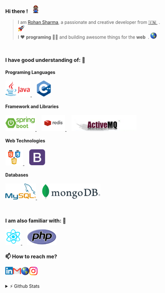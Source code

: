 ### Hi there ! &nbsp; <img src="https://github.com/rohansharma06/rohansharma06/blob/master/images/Mario.gif" width="25px">

<!-- 👋 -->

> I am [Rohan Sharma](https://rohansharma06.github.io/myportfolio/), a passionate and creative developer from [🇮🇳 ](https://en.wikipedia.org/wiki/India)&nbsp;. <img src="https://github.com/rohansharma06/rohansharma06/blob/master/images/rocket.png" width="20px"> <br/>
> I ❤️ **programing** 👨‍💻 and building awesome things for the **web** &nbsp;. <img src="https://github.com/rohansharma06/rohansharma06/blob/master/images/web.png" width="20px">

<!-- > I ❤️ programing 👨‍💻 and creating awesome Web Application. -->

<br/>

### I have **good** understanding of: 🎯

#### Programing Languages

  <p float="left">
    <a href="https://go.java/?intcmp=gojava-banner-java-com" >
      <img src="https://github.com/rohansharma06/rohansharma06/blob/master/images/java.png?raw=true" alt="java"  height="50" />
    </a>
    &nbsp; &nbsp;
    <a href="https://en.wikipedia.org/wiki/C%2B%2B" >
      <img src="https://github.com/rohansharma06/rohansharma06/blob/master/images/cplus_language.png?raw=true" alt="c++" height="50" />
    </a>
    <!-- <a href="https://en.wikipedia.org/wiki/C_(programming_language)" >
      <img src="https://github.com/rohansharma06/rohansharma06/blob/master/images/c_language.png?raw=true"  height="50" />
    </a> -->
  </p>

#### Framework and Libraries

  <p float="left" >
    <a href="https://spring.io/projects/spring-boot" >
      <img src="https://github.com/rohansharma06/rohansharma06/blob/master/images/spring-boot.png?raw=true" alt="springboot" height="50" />
    </a>
   &nbsp; &nbsp;
    <a href="https://redis.io/" >
      <img src="https://github.com/rohansharma06/rohansharma06/blob/master/images/redis.png?raw=true" alt="redis" height="50" />
    </a>
    &nbsp;  &nbsp;
    <a href="https://activemq.apache.org/" >
      <img src="https://github.com/rohansharma06/rohansharma06/blob/master/images/activemq.png?raw=true" alt="activeMq"  height="50"  />
    </a>
  </p>

#### Web Technologies
  
  <p float="left" >
    <a href="https://www.w3.org/wiki/The_web_standards_model_-_HTML_CSS_and_JavaScript" >
      <img src="https://github.com/rohansharma06/rohansharma06/blob/master/images/hcj.png?raw=true" alt="html/cc/javascript" height="50" />
    </a>
    &nbsp; &nbsp;
    <a href="https://getbootstrap.com/" >
      <img src="https://github.com/rohansharma06/rohansharma06/blob/master/images/bootstrap.png?raw=true" alt="bootstrap"  height="50" />
    </a>
  </p>

#### Databases

  <p float="left" >
    <a href="https://www.mysql.com/" >
      <img src="https://github.com/rohansharma06/rohansharma06/blob/master/images/mysql.png" alt="mysql" height="50"  />
    </a>
    &nbsp; &nbsp;
    <a href="https://www.mongodb.com/" >
      <img src="https://github.com/rohansharma06/rohansharma06/blob/master/images/mongodb.png?raw=true" alt="mongodb" height="50"  />
    </a>
  </p>

<br/>

### I am also **familiar** with: 🎯

  <p float="left" >
    <a href="https://reactjs.org/" >
      <img src="https://github.com/rohansharma06/rohansharma06/blob/master/images/react.gif?raw=true"  height="50"  />
    </a>
    &nbsp; &nbsp;
    <a href="https://www.php.net/" >
      <img src="https://github.com/rohansharma06/rohansharma06/blob/master/images/php.png?raw=true"  height="50"  />
    </a>
  </p>

### 📫 How to reach me?

<a href="https://www.linkedin.com/in/rohan-sharmaa/">
  <img
    align="left"
    alt="Rohan Sharma | Linkedin"
    width="24px"
    src="https://github.com/rohansharma06/rohansharma06/blob/master/images/Linkedin.svg"
  />
</a>

<a href="mailto:rohansharma251998@gmail.com">
  <img
    align="left"
    alt="Rohan Sharma | Gmail"
    width="26px"
    src="https://github.com/rohansharma06/rohansharma06/blob/master/images/Gmail.svg"
  />
</a>

<a href="https://rohansharma06.github.io/myportfolio/">
  <img
    align="left"
    alt="Rohan Sharma | Portfolio"
    width="26px"
    src="https://github.com/rohansharma06/rohansharma06/blob/master/images/web.png"
  />
</a>

<a href="https://www.instagram.com/__.rohansharma/">
  <img
    align="left"
    alt="Rohan Sharma | Instagram."
    width="26px"
    src="https://github.com/rohansharma06/rohansharma06/blob/master/images/Instagram.svg"
  />
</a>
<br/>
<br/>
<br/>
<details>
    <summary>⚡ Github Stats</summary>
    <img align="left" alt="rohansharma06's Github Stats" src="https://github-readme-stats.vercel.app/api?username=rohansharma06&show_icons=true&hide_border=true&theme=radical" />
</details>



<!-- <p float="left" >
      <a href="https://www.w3.org/wiki/The_web_standards_model_-_HTML_CSS_and_JavaScript" >
        <img src="https://github.com/rohansharma06/rohansharma06/blob/master/images/hcj.png?raw=true" height="50" />
      </a>
    <a href="https://getbootstrap.com/" >
      <img src="https://github.com/rohansharma06/rohansharma06/blob/master/images/bootstrap.png?raw=true"  height="50" />
    </a>
    <a href="https://reactjs.org/" >
      <img src="https://github.com/rohansharma06/rohansharma06/blob/master/images/react.gif?raw=true"  height="50"  />
    </a>
    <a href="https://www.mongodb.com/" >
      <img src="https://github.com/rohansharma06/rohansharma06/blob/master/images/mongo.gif?raw=true"  height="50"  />
    </a>
    <a href="https://nodejs.org/en/" >
      <img src="https://raw.githubusercontent.com/rohansharma06/rohansharma06/master/images/node.webp"  height="50"  />
    </a>
    <a href="http://www.passportjs.org/" >
      <img src="https://miro.medium.com/max/400/1*YI1tt4kGzvea-v4dAhZ90w.png"  height="50"  />
    </a>
  </p> -->
